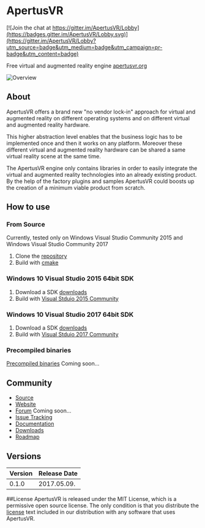 # ApertusVR

[![Join the chat at https://gitter.im/ApertusVR/Lobby](https://badges.gitter.im/ApertusVR/Lobby.svg)](https://gitter.im/ApertusVR/Lobby?utm_source=badge&utm_medium=badge&utm_campaign=pr-badge&utm_content=badge)

Free virtual and augmented reality engine
[apertusvr.org](http://www.apertusvr.org)

![Overview](http://www.apertusvr.org/wp-content/uploads/2017/04/overview-998x1024.png)

## About
ApertusVR offers a brand new "no vendor lock-in" approach for
virtual and augmented reality on different operating systems
and on different virtual and augmented reality hardware.

This higher abstraction level enables that the business logic
has to be implemented once and then it works on any platform.
Moreover these different virtual and augmented reality hardware
can be shared a same virtual reality scene at the same time.

The ApertusVR engine only contains libraries in order to 
easily integrate the virtual and augmented reality technologies
into an already existing product.
By the help of the factory plugins and samples
ApertusVR could boosts up the creation of a minimum viable product from scratch.

## How to use
### From Source
Currently, tested only on Windows Visual Studio Community 2015
and Windows Visual Studio Community 2017

1. Clone the [repository](https://github.com/MTASZTAKI/ApertusVR)
2. Build with [cmake](https://cmake.org/)

### Windows 10 Visual Studio 2015 64bit SDK
1. Download a SDK [downloads](http://apertusvr.org/?page_id=41)
2. Build with [Visual Stduio 2015 Community](https://imagine.microsoft.com/en-us/Catalog/Product/101)

### Windows 10 Visual Studio 2017 64bit SDK
1. Download a SDK [downloads](http://apertusvr.org/?page_id=41)
2. Build with [Visual Stduio 2017 Community](https://www.visualstudio.com/downloads/)

### Precompiled binaries
[Precompiled binaries](http://www.apertusvr.org/downloads/binaries) Coming soon...


## Community
* [Source](https://github.com/MTASZTAKI/ApertusVR)
* [Website](http://www.apertusvr.org)
* [Forum](http://www.apertusvr.org/forum) Coming soon...
* [Issue Tracking](https://github.com/MTASZTAKI/ApertusVR/issues)
* [Documentation](http://apertusvr.org/?page_id=493)
* [Downloads](http://apertusvr.org/?page_id=41)
* [Roadmap](http://apertusvr.org/?page_id=493/#roadmap)


## Versions
Version | Release Date
------- | ------------
0.1.0   | 2017.05.09.


##License
ApertusVR is released under the MIT License, which is a permissive open source license. The only condition is that you distribute the [license](https://github.com/MTASZTAKI/ApertusVR/blob/master/LICENSE) text included in our distribution with any software that uses ApertusVR.
